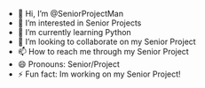 - 👋 Hi, I’m @SeniorProjectMan
- 👀 I’m interested in Senior Projects
- 🌱 I’m currently learning Python
- 💞️ I’m looking to collaborate on my Senior Project
- 📫 How to reach me through my Senior Project
- 😄 Pronouns: Senior/Project
- ⚡ Fun fact: Im working on my Senior Project!

<!---
SeniorProjectMan/SeniorProjectMan is a ✨ special ✨ repository because its `README.md` (this file) appears on your GitHub profile.
You can click the Preview link to take a look at your changes.
--->
